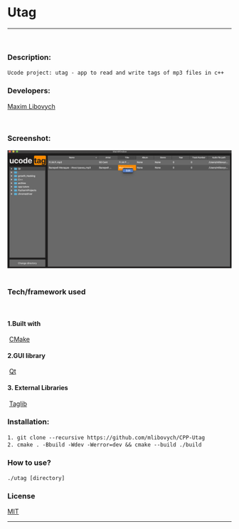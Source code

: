 # Utag
___
​
### Description:
    Ucode project: utag - app to read and write tags of mp3 files in c++
### Developers:
 [Maxim Libovych](https://github.com/mlibovych)

​

### Screenshot:
 ![Examplw](./example.png)
​
### Tech/framework used
​
#### 1.Built with
​
 [CMake](https://cmake.org)
​
#### 2.GUI library
​
 [Qt](https://www.qt.io)
​
#### 3. External Libraries
​
 [Taglib](https://taglib.org)

### Installation:
    1. git clone --recursive https://github.com/mlibovych/CPP-Utag
    2. cmake . -Bbuild -Wdev -Werror=dev && cmake --build ./build

### How to use?
    ./utag [directory]


### License
[MIT](https://choosealicense.com/licenses/mit/)

---